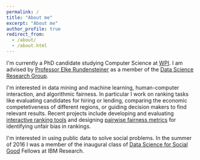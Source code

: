 ```yaml
---
permalink: /
title: "About me"
excerpt: "About me"
author_profile: true
redirect_from: 
  - /about/
  - /about.html
---
```

I'm currently a PhD candidate studying Computer Science at [WPI](http://www.wpi.edu/academics/cs/). I am advised by [Professor Elke Rundensteiner](https://www.wpi.edu/people/faculty/rundenst) as a member of the [Data Science Research Group](href="http://davis.wpi.edu:8180/DSRG/).

I'm interested in data mining and machine learning, human-computer interaction, and algorithmic fairness. In particular I work on ranking tasks like evaluating candidates for hiring or lending, comparing the economic competetiveness of different regions, or guiding decision makers to find relevant results.  Recent projects include developing and evaluating [interactive ranking tools]() and designing [pairwise fairness metrics]() for identifying unfair bias in rankings.

I'm interested in using public data to solve social problems. In the summer of 2016 I was a member of the inaugural class of [Data Science for Social Good]() Fellows at IBM Research.
